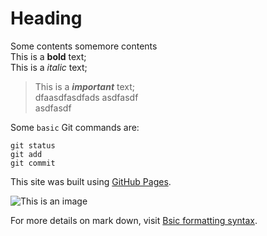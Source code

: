 # Heading
Some contents somemore contents  
This is a **bold** text; <br>
This is a *italic* text; <br>

>This is a ***important*** text;<br>
dfaasdfasdfads
asdfasdf<br>
asdfasdf

Some `basic` Git commands are:
```
git status
git add
git commit
```

This site was built using [GitHub Pages](https://pages.github.com/).

![This is an image](https://myoctocat.com/assets/images/base-octocat.svg)

For more details on mark down, visit [Bsic formatting syntax](https://docs.github.com/en/get-started/writing-on-github/getting-started-with-writing-and-formatting-on-github/basic-writing-and-formatting-syntax).